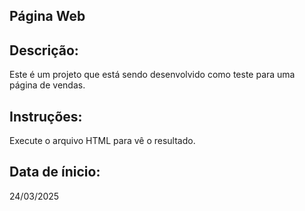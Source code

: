 ## Página Web
## Descrição:
Este é um projeto que está sendo desenvolvido como teste para uma página de vendas.

## Instruções:
Execute o arquivo HTML para vê o resultado. 

## Data de ínicio:
24/03/2025
